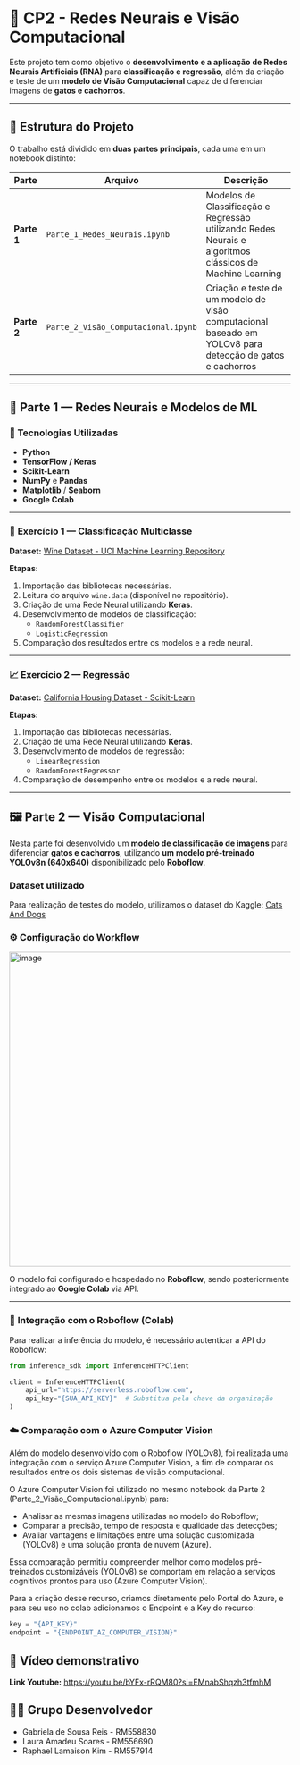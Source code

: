 # 🧠 **CP2 - Redes Neurais e Visão Computacional**

Este projeto tem como objetivo o **desenvolvimento e a aplicação de Redes Neurais Artificiais (RNA)** para **classificação e regressão**, além da criação e teste de um **modelo de Visão Computacional** capaz de diferenciar imagens de **gatos e cachorros**.

---

## 📂 Estrutura do Projeto

O trabalho está dividido em **duas partes principais**, cada uma em um notebook distinto:

| Parte | Arquivo | Descrição |
|-------|----------|------------|
| **Parte 1** | `Parte_1_Redes_Neurais.ipynb` | Modelos de Classificação e Regressão utilizando Redes Neurais e algoritmos clássicos de Machine Learning |
| **Parte 2** | `Parte_2_Visão_Computacional.ipynb` | Criação e teste de um modelo de visão computacional baseado em YOLOv8 para detecção de gatos e cachorros |

---

## 🧩 **Parte 1 — Redes Neurais e Modelos de ML**

### 🔹 Tecnologias Utilizadas
- **Python**
- **TensorFlow / Keras**
- **Scikit-Learn**
- **NumPy** e **Pandas**
- **Matplotlib** / **Seaborn**
- **Google Colab**

---

### 🧪 **Exercício 1 — Classificação Multiclasse**

**Dataset:** [Wine Dataset - UCI Machine Learning Repository](https://archive.ics.uci.edu/dataset/109/wine)

**Etapas:**
1. Importação das bibliotecas necessárias.  
2. Leitura do arquivo `wine.data` (disponível no repositório).  
3. Criação de uma Rede Neural utilizando **Keras**.  
4. Desenvolvimento de modelos de classificação:
   - `RandomForestClassifier`
   - `LogisticRegression`
5. Comparação dos resultados entre os modelos e a rede neural.

---

### 📈 **Exercício 2 — Regressão**

**Dataset:** [California Housing Dataset - Scikit-Learn](https://scikit-learn.org/stable/datasets/real_world.html#california-housing-dataset)

**Etapas:**
1. Importação das bibliotecas necessárias.  
2. Criação de uma Rede Neural utilizando **Keras**.  
3. Desenvolvimento de modelos de regressão:
   - `LinearRegression`
   - `RandomForestRegressor`
4. Comparação de desempenho entre os modelos e a rede neural.

---

## 🖼️ **Parte 2 — Visão Computacional**

Nesta parte foi desenvolvido um **modelo de classificação de imagens** para diferenciar **gatos e cachorros**, utilizando **um modelo pré-treinado YOLOv8n (640x640)** disponibilizado pelo **Roboflow**.

### Dataset utilizado
Para realização de testes do modelo, utilizamos o dataset do Kaggle: [Cats And Dogs](https://www.kaggle.com/datasets/marquis03/cats-and-dogs/data)

### ⚙️ **Configuração do Workflow**

<img width="669" height="563" alt="image" src="https://github.com/user-attachments/assets/13e84168-2bc6-420a-a007-1b27ff044831" />

O modelo foi configurado e hospedado no **Roboflow**, sendo posteriormente integrado ao **Google Colab** via API.

---

### 🔗 **Integração com o Roboflow (Colab)**

Para realizar a inferência do modelo, é necessário autenticar a API do Roboflow:

```python
from inference_sdk import InferenceHTTPClient

client = InferenceHTTPClient(
    api_url="https://serverless.roboflow.com",
    api_key="{SUA_API_KEY}"  # Substitua pela chave da organização
)
```

### ☁️ Comparação com o Azure Computer Vision
Além do modelo desenvolvido com o Roboflow (YOLOv8), foi realizada uma integração com o serviço Azure Computer Vision, a fim de comparar os resultados entre os dois sistemas de visão computacional.

O Azure Computer Vision foi utilizado no mesmo notebook da Parte 2 (Parte_2_Visão_Computacional.ipynb) para:
- Analisar as mesmas imagens utilizadas no modelo do Roboflow;
- Comparar a precisão, tempo de resposta e qualidade das detecções;
- Avaliar vantagens e limitações entre uma solução customizada (YOLOv8) e uma solução pronta de nuvem (Azure).

Essa comparação permitiu compreender melhor como modelos pré-treinados customizáveis (YOLOv8) se comportam em relação a serviços cognitivos prontos para uso (Azure Computer Vision).

Para a criação desse recurso, criamos diretamente pelo Portal do Azure, e para seu uso no colab adicionamos o Endpoint e a Key do recurso:
```python
key = "{API_KEY}"
endpoint = "{ENDPOINT_AZ_COMPUTER_VISION}"
```

## 🎥 **Vídeo demonstrativo**

**Link Youtube:** https://youtu.be/bYFx-rRQM80?si=EMnabShqzh3tfmhM

## 👨‍💻 **Grupo Desenvolvedor**

- Gabriela de Sousa Reis - RM558830
- Laura Amadeu Soares - RM556690
- Raphael Lamaison Kim - RM557914
